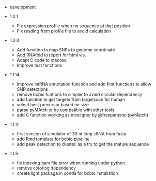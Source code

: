 - development

- 1.2.1
  * Fix expression profile when no sequence at that position
  * Fix reading from profile file to avoid calculation

- 1.2.0

  * Add function to map SNPs to genome coordinate
  * Add RNAfold to report for html vis.
  * Adapt C code to macosx
  * Improve test functions

- 1.1.14

  * Improve miRNA annotation function and add first functions
  to allow SNP detections
  * remove bcbio funtions to simpler to avoid circular dependency
  * add function to get targets from targetscan for human
  * select best precursor based on size
  * parse pyMAtch to be compatible with other tools
  * add C function working as miraligner by @franpantano (pyMatch)

- 1.1.11

  * first version of simulator of 33 nt long sRNA from fasta
  * add Rmd template for bcbio pipeline
  * add peak detection to cluster, as a try to get the mature sequence

- 1.1.8

  * fix indexing bam file error when running under python
  * remove colorlog dependency
  * create light package in conda for bcbio installation
